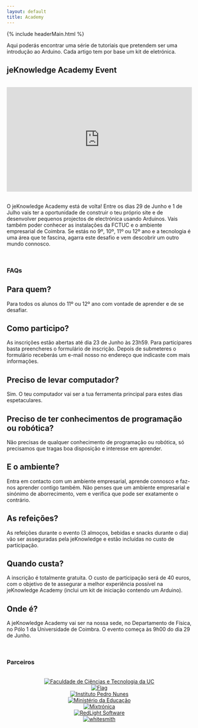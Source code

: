 ```yaml
---
layout: default
title: Academy
---
```


<section id="header">

  {% include headerMain.html %}

  <section id="about">
  <div class="width">
   <!-- <h4>Quem somos</h4> -->
    <!--<span class="subhead">NOSSA HISTÓRIA</span>-->
    <p>
    Aqui poderás encontrar uma série de tutoriais que pretendem ser uma introdução ao Arduino. Cada artigo tem por base um kit de eletrónica.
    </p>
  </div>
</section>

</section>

<section id="article">
<h1>jeKnowledge Academy Event</h1>
<br>
<div id="home">
<article>
<!-- Video ************************ -->
<style>.embed-container { position: relative; padding-bottom: 56.25%; height: 0; overflow: hidden; max-width: 100%; } .embed-container iframe, .embed-container object, .embed-container embed { position: absolute; top: 0; left: 0; width: 100%; height: 100%; }</style><div class='embed-container'><iframe src='https://player.vimeo.com/video/141088550' frameborder='0' webkitAllowFullScreen mozallowfullscreen allowFullScreen></iframe></div>
<br>
<p>
  O jeKnowledge Academy está de volta! Entre os dias 29 de Junho e 1 de Julho vais ter a oportunidade de construir o teu próprio site e de desenvolver pequenos projectos de electrónica usando Arduinos. Vais também poder conhecer as instalações da FCTUC e o ambiente empresarial de Coimbra. Se estás no 9º, 10º, 11º ou 12º ano e a tecnologia é uma área que te fascina, agarra este desafio e vem descobrir um outro mundo connosco.
</p>
<p><br></p>

<!-- FAQs ************************/ -->
<h1 class="colorBlue">FAQs</h1>
<h2>Para quem?</h2>
<p>
  Para todos os alunos do 11º ou 12º ano com vontade de aprender e de se desafiar.
</p>

<h2>Como participo?</h2>
<p>
  As inscrições estão abertas até dia 23 de Junho às 23h59. Para participares basta preencheres o formulário de inscrição. Depois de submeteres o formulário receberás um e-mail nosso no endereço que indicaste com mais informações.
</p>

<h2>Preciso de levar computador?</h2>
<p>
  Sim. O teu computador vai ser a tua ferramenta principal para estes dias espetaculares.
</p>

<h2>Preciso de ter conhecimentos de programação ou robótica?</h2>
<p>
  Não precisas de qualquer conhecimento de programação ou robótica, só precisamos que tragas boa disposição e interesse em aprender.
</p>

<h2>E o ambiente?</h2>
<p>
  Entra em contacto com um ambiente empresarial, aprende connosco e faz-nos aprender contigo também. Não penses que um ambiente empresarial e sinónimo de aborrecimento, vem e verifica que pode ser exatamente o contrário.
</p>

<h2>As refeições?</h2>
<p>
  As refeições durante o evento (3 almoços, bebidas e snacks durante o dia) vão ser asseguradas pela jeKnowledge e estão incluídas no custo de participação.
</p>

<h2>Quando custa?</h2>
<p>
  A inscrição é totalmente gratuita. O custo de participação será de 40 euros, com o objetivo de te assegurar a melhor experiência possível na jeKnowledge Academy (inclui um kit de iniciação contendo um Arduino).
</p>

<h2>Onde é?</h2>
<p>
  A jeKnowledge Academy vai ser na nossa sede, no Departamento de Física, no Pólo 1 da Universidade de Coimbra. O evento começa às 9h00 do dia 29 de Junho.
</p>

<p><br></p>
<!-- Parceiros ************************ -->
<h1 class="colorBlue">Parceiros</h1>
<br>

<div class="logos-container" style="text-align:center">
<section class="partner-logo">
  <a href="http://www.uc.pt/fctuc" target="_blank"><img src="{{ site.baseurl }}/img/jkapoio1.png?raw=true" alt="Faculdade de Ciências e Tecnologia da UC">
  </a>
</section>
<section class="partner-logo">
  <a href="http://www.flag.pt" target="_blank"><img src="{{ site.baseurl }}/img/jkapoio2.png?raw=true" alt="Flag">
  </a>
</section>
<section class="partner-logo">
  <a href="http://www.ipn.pt" target="_blank"><img src="{{ site.baseurl }}/img/jkapoio3.png?raw=true" alt="Instituto Pedro Nunes">
  </a>
</section>
<section class="partner-logo">
  <a href="http://www.portugal.gov.pt/pt/os-ministerios/ministerio-da-educacao-e-ciencia.aspx" target="_blank"><img src="{{ site.baseurl }}/img/jkapoio4.jpg?raw=true" alt="Ministério da Educação">
  </a>
</section>
<section class="partner-logo">
  <a href="http://www.mixtronica.com" target="_blank"><img src="{{ site.baseurl }}/img/jkapoio5.png?raw=true" alt="Mixtrónica">
  </a>
</section>
<section class="partner-logo">
  <a href="http://www.weareredlight.com/" target="_blank"><img src="{{ site.baseurl }}/img/jkapoio6.jpg?raw=true" alt="RedLight Software">
  </a>
</section>
<section class="partner-logo">
  <a href="http://www.whitesmith.co" target="_blank"><img src="{{ site.baseurl }}/img/jkapoio7.png?raw=true" alt="whitesmith">
  </a>
</section>
</div>
<p><br></p>
</div>

</article>

</section>
